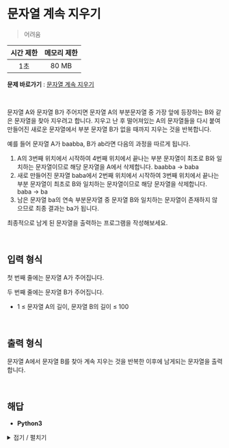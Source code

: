 # 문자열 계속 지우기
> 어려움

|시간 제한|메모리 제한|
|:---:|:---:|
|1초|80 MB|

**문제 바로가기** : [문자열 계속 지우기](https://www.codetree.ai/missions/4/problems/keep-removing-string/description "문자열 계속 지우기")

</br>

문자열 A와 문자열 B가 주어지면 문자열 A의 부분문자열 중 가장 앞에 등장하는 B와 같은 문자열을 찾아 지우려고 합니다. 지우고 난 후 떨어져있는 A의 문자열들을 다시 붙여 만들어진 새로운 문자열에서 부분 문자열 B가 없을 때까지 지우는 것을 반복합니다.

예를 들어 문자열 A가 baabba, B가 ab라면 다음의 과정을 따르게 됩니다.

1. A의 3번째 위치에서 시작하여 4번째 위치에서 끝나는 부분 문자열이 최초로 B와 일치하는 문자열이므로 해당 문자열을 A에서 삭제합니다. baabba → baba
2. 새로 만들어진 문자열 baba에서 2번째 위치에서 시작하여 3번째 위치에서 끝나는 부분 문자열이 최초로 B와 일치하는 문자열이므로 해당 문자열을 삭제합니다. baba → ba
3. 남은 문자열 ba의 연속 부분문자열 중 문자열 B와 일치하는 문자열이 존재하지 않으므로 최종 결과는 ba가 됩니다.

최종적으로 남게 된 문자열을 출력하는 프로그램을 작성해보세요.

</br>

## 입력 형식
첫 번째 줄에는 문자열 A가 주어집니다.

두 번째 줄에는 문자열 B가 주어집니다.

- 1 ≤ 문자열 A의 길이, 문자열 B의 길이 ≤ 100

</br>

## 출력 형식
문자열 A에서 문자열 B를 찾아 계속 지우는 것을 반복한 이후에 남게되는 문자열을 출력합니다.

</br>

## 해답
- **Python3**
<details>
<summary>접기 / 펼치기</summary>
<div markdown="1">

```py
import sys
strInput = sys.stdin.readline().strip()
strPart = sys.stdin.readline().strip()

while strPart in strInput:
    strInput = strInput.replace(strPart, "", 1)
print(strInput)
```

</div>
</details>